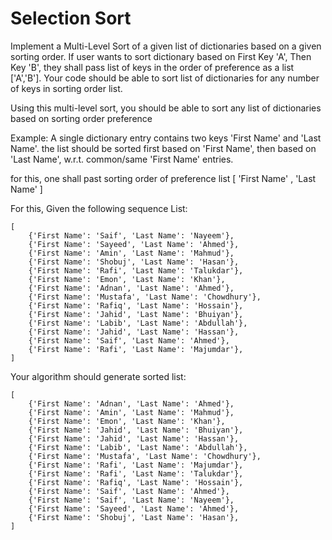 # Selection Sort

Implement a Multi-Level Sort of a given list of dictionaries based on a given sorting order. If user wants to sort dictionary based on First Key 'A', Then Key 'B', they shall pass list of keys in the order of preference as a list ['A','B']. Your code should be able to sort list of dictionaries for any number of keys in sorting order list.

Using this multi-level sort, you should be able to sort any list of dictionaries based on sorting order preference

Example:
A single dictionary entry contains two keys 'First Name' and 'Last Name'. the list should be sorted first based on 'First Name', then based on 'Last Name', w.r.t. common/same 'First Name' entries.

for this, one shall past sorting order of preference list [ 'First Name' , 'Last Name' ]

For this, Given the following sequence List:

```
[
    {'First Name': 'Saif', 'Last Name': 'Nayeem'},
    {'First Name': 'Sayeed', 'Last Name': 'Ahmed'},
    {'First Name': 'Amin', 'Last Name': 'Mahmud'},
    {'First Name': 'Shobuj', 'Last Name': 'Hasan'},
    {'First Name': 'Rafi', 'Last Name': 'Talukdar'},
    {'First Name': 'Emon', 'Last Name': 'Khan'},
    {'First Name': 'Adnan', 'Last Name': 'Ahmed'},
    {'First Name': 'Mustafa', 'Last Name': 'Chowdhury'},
    {'First Name': 'Rafiq', 'Last Name': 'Hossain'},
    {'First Name': 'Jahid', 'Last Name': 'Bhuiyan'},
    {'First Name': 'Labib', 'Last Name': 'Abdullah'},
    {'First Name': 'Jahid', 'Last Name': 'Hassan'},
    {'First Name': 'Saif', 'Last Name': 'Ahmed'},
    {'First Name': 'Rafi', 'Last Name': 'Majumdar'},
]
```

Your algorithm should generate sorted list:

```
[
    {'First Name': 'Adnan', 'Last Name': 'Ahmed'},
    {'First Name': 'Amin', 'Last Name': 'Mahmud'},
    {'First Name': 'Emon', 'Last Name': 'Khan'},
    {'First Name': 'Jahid', 'Last Name': 'Bhuiyan'},
    {'First Name': 'Jahid', 'Last Name': 'Hassan'},
    {'First Name': 'Labib', 'Last Name': 'Abdullah'},
    {'First Name': 'Mustafa', 'Last Name': 'Chowdhury'},
    {'First Name': 'Rafi', 'Last Name': 'Majumdar'},
    {'First Name': 'Rafi', 'Last Name': 'Talukdar'},
    {'First Name': 'Rafiq', 'Last Name': 'Hossain'},
    {'First Name': 'Saif', 'Last Name': 'Ahmed'},
    {'First Name': 'Saif', 'Last Name': 'Nayeem'},
    {'First Name': 'Sayeed', 'Last Name': 'Ahmed'},
    {'First Name': 'Shobuj', 'Last Name': 'Hasan'},
]
```
